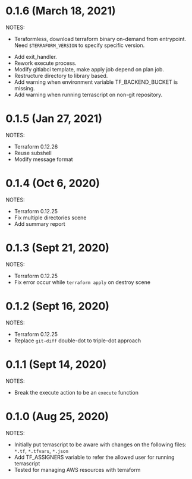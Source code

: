 # 0.1.6 (March 18, 2021)
NOTES:
* Teraformless, download terraform binary on-demand from entrypoint. Need `$TERRAFORM_VERSION` to specify specific version.
+ Add exit_handler.
+ Rework execute process.
+ Modify gitlabci template, make apply job depend on plan job.
+ Restructure directory to library based.
+ Add warning when environment variable TF_BACKEND_BUCKET is missing.
+ Add warning when running terrascript on non-git repository.

# 0.1.5 (Jan 27, 2021)
NOTES:
* Terraform 0.12.26
* Reuse subshell
* Modify message format

# 0.1.4 (Oct 6, 2020)
NOTES:
* Terraform 0.12.25
* Fix multiple directories scene
* Add summary report

# 0.1.3 (Sept 21, 2020)
NOTES:
* Terraform 0.12.25
* Fix error occur while `terraform apply` on destroy scene

# 0.1.2 (Sept 16, 2020)
NOTES:
* Terraform 0.12.25
* Replace `git-diff` double-dot to triple-dot approach

# 0.1.1 (Sept 14, 2020)
NOTES:
* Break the execute action to be an `execute` function

# 0.1.0 (Aug 25, 2020)
NOTES:
* Initially put terrascript to be aware with changes on the following files: `*.tf`, `*.tfvars`, `*.json`
* Add TF_ASSIGNERS variable to refer the allowed user for running terrascript
* Tested for managing AWS resources with terraform